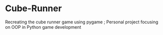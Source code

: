 # Cube-Runner
Recreating the cube runner game using pygame ; Personal project focusing on OOP in Python game development

